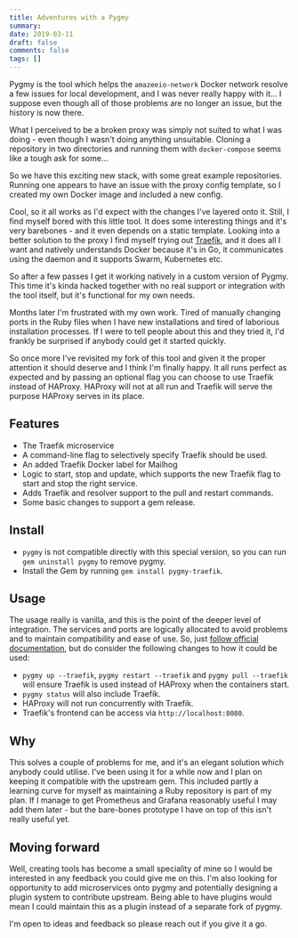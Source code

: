```yaml
---
title: Adventures with a Pygmy
summary: 
date: 2019-03-11
draft: false
comments: false
tags: []
---
```


Pygmy is the tool which helps the `amazeeio-network` Docker network resolve a few issues for local development, and I was never really happy with it... I suppose even though all of those problems are no longer an issue, but the history is now there.

What I perceived to be a broken proxy was simply not suited to what I was doing - even though I wasn't doing anything unsuitable. Cloning a repository in two directories and running them with `docker-compose` seems like a tough ask for some...

So we have this exciting new stack, with some great example repositories. Running one appears to have an issue with the proxy config template, so I created my own Docker image and included a new config.

Cool, so it all works as I'd expect with the changes I've layered onto it. Still, I find myself bored with this little tool. It does some interesting things and it's very barebones - and it even depends on a static template. Looking into a better solution to the proxy I find myself trying out [Traefik](https://traefik.io/), and it does all I want and natively understands Docker because it's in Go, it communicates using the daemon and it supports Swarm, Kubernetes etc.

So after a few passes I get it working natively in a custom version of Pygmy. This time it's kinda hacked together with no real support or integration with the tool itself, but it's functional for my own needs.

Months later I'm frustrated with my own work. Tired of manually changing ports in the Ruby files when I have new installations and tired of laborious installation processes. If I were to tell people about this and they tried it, I'd frankly be surprised if anybody could get it started quickly.

So once more I've revisited my fork of this tool and given it the proper attention it should deserve and I think I'm finally happy. It all runs perfect as expected and by passing an optional flag you can choose to use Traefik instead of HAProxy. HAProxy will not at all run and Traefik will serve the purpose HAProxy serves in its place.

## Features

* The Traefik microservice
* A command-line flag to selectively specify Traefik should be used.
* An added Traefik Docker label for Mailhog
* Logic to start, stop and update, which supports the new Traefik flag to start and stop the right service.
* Adds Traefik and resolver support to the pull and restart commands.
* Some basic changes to support a gem release.

## Install

* `pygmy` is not compatible directly with this special version, so you can run `gem uninstall pygmy` to remove pygmy.
* Install the Gem by running `gem install pygmy-traefik`.

## Usage

The usage really is vanilla, and this is the point of the deeper level of integration. The services and ports are logically allocated to avoid problems and to maintain compatibility and ease of use. So, just [follow official documentation](https://docs.amazee.io/local_docker_development/pygmy.html), but do consider the following changes to how it could be used:

* `pygmy up --traefik`, `pygmy restart --traefik` and `pygmy pull --traefik` will ensure Traefik is used instead of HAProxy when the containers start.
* `pygmy status` will also include Traefik.
* HAProxy will not run concurrently with Traefik.
* Traefik's frontend can be access via `http://localhost:8080`.

## Why

This solves a couple of problems for me, and it's an elegant solution which anybody could utilise. I've been using it for a while now and I plan on keeping it compatible with the upstream gem. This included partly a learning curve for myself as maintaining a Ruby repository is part of my plan. If I manage to get Prometheus and Grafana reasonably useful I may add them later - but the bare-bones prototype I have on top of this isn't really useful yet.

## Moving forward

Well, creating tools has become a small speciality of mine so I would be interested in any feedback you could give me on this. I'm also looking for opportunity to add microservices onto pygmy and potentially designing a plugin system to contribute upstream. Being able to have plugins would mean I could maintain this as a plugin instead of a separate fork of pygmy.

I'm open to ideas and feedback so please reach out if you give it a go.